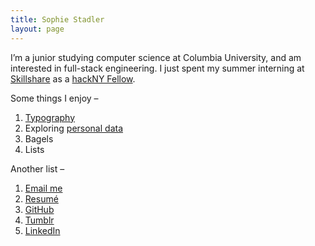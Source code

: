 ```yaml
---
title: Sophie Stadler
layout: page
---
```


I’m a junior studying computer science at Columbia University, and am interested in full-stack engineering. I just spent my summer interning at [Skillshare](https://www.skillshare.com) as a [hackNY Fellow](http://hackny.org/a/fellows/).

Some things I enjoy –

1. [Typography](https://github.com/sophstad/typelinks)
2. Exploring [personal data](http://sophiestadler.com/france)
3. Bagels
4. Lists

Another list –

1. [Email me](mailto:srs2231@columbia.edu)
2. [Resumé](/resume.pdf)
3. [GitHub](http://github.com/sophstad)
4. [Tumblr](http://hypertexts.tumblr.com)
5. [LinkedIn](http://www.linkedin.com/in/sophiestadler)
